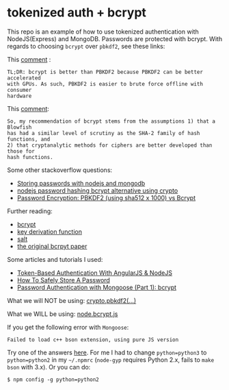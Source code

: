 # tokenized auth + bcrypt

This repo is an example of how to use tokenized authentication with
NodeJS(Express) and MongoDB. Passwords are protected with bcrypt. With regards
to choosing `bcrypt` over `pbkdf2`, see these links:

This
[comment](http://security.stackexchange.com/questions/4781/do-any-security-experts-recommend-bcrypt-for-password-storage#comment26855_6415)
:
```
TL;DR: bcrypt is better than PBKDF2 because PBKDF2 can be better accelerated
with GPUs. As such, PBKDF2 is easier to brute force offline with consumer
hardware
```

This [comment](http://stackoverflow.com/a/1561245/1409233): 
```
So, my recommendation of bcrypt stems from the assumptions 1) that a Blowfish
has had a similar level of scrutiny as the SHA-2 family of hash functions, and
2) that cryptanalytic methods for ciphers are better developed than those for
hash functions.
```

Some other stackoverflow questions:
* [Storing passwords with nodejs and mongodb](http://stackoverflow.com/questions/6951563/storing-passwords-with-node-js-and-mongodb)
* [nodejs password hashing bcrypt alternative using crypto](http://stackoverflow.com/a/22820185/1409233)
* [Password Encryption: PBKDF2 (using sha512 x 1000) vs Bcrypt](http://stackoverflow.com/a/5531194/1409233)

Further reading:
* [bcrypt](http://en.wikipedia.org/wiki/Bcrypt)
* [key derivation function](http://en.wikipedia.org/wiki/Key_derivation_function)
* [salt](http://en.wikipedia.org/wiki/Salt_(cryptography))
* [the original bcrpyt paper](https://www.usenix.org/legacy/events/usenix99/provos/provos.pdf)

Some articles and tutorials I used:
* [Token-Based Authentication With AngularJS & NodeJS](http://code.tutsplus.com/tutorials/token-based-authentication-with-angularjs-nodejs--cms-22543)
* [How To Safely Store A Password](http://codahale.com/how-to-safely-store-a-password/)
* [Password Authentication with Mongoose (Part 1): bcrypt](http://devsmash.com/blog/password-authentication-with-mongoose-and-bcrypt)

What we will NOT be using: [crypto.pbkdf2(...)](https://nodejs.org/api/crypto.html#crypto_crypto_pbkdf2_password_salt_iterations_keylen_digest_callback)

What we WILL be using: [node.bcrypt.js](https://github.com/ncb000gt/node.bcrypt.js/)

If you get the following error with `Mongoose`:
```
Failed to load c++ bson extension, using pure JS version
```
Try one of the answers [here](http://stackoverflow.com/questions/21656420/failed-to-load-c-bson-extension).
For me I had to change `python=python3` to `python=python2` in my `~/.npmrc` (`node-gyp` requires Python 2.x, fails to `make` `bson` with 3.x). Or you can do:
```
$ npm config -g python=python2
```
